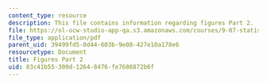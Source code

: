 ```yaml
---
content_type: resource
description: This file contains information regarding figures Part 2.
file: https://ol-ocw-studio-app-qa.s3.amazonaws.com/courses/9-07-statistics-for-brain-and-cognitive-science-fall-2016/83c41b55309d12648476fe7686872b6f_MIT9_07F16_lec4_Figures2.pdf
file_type: application/pdf
parent_uid: 39499fd5-0d44-603b-9e08-427e10a178e6
resourcetype: Document
title: Figures Part 2
uid: 83c41b55-309d-1264-8476-fe7686872b6f
---
```

